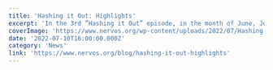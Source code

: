 ```yaml
---
title: 'Hashing it Out: Highlights'
excerpt: 'In the 3rd ”Hashing it Out” episode, in the month of June, Jordan, one of our Senior Software Developers, and Matt, our Ecosystem Development Manager spoke about the latest news surrounding Nervos Net'
coverImage: 'https://www.nervos.org/wp-content/uploads/2022/07/Hashing-it-out-2022-highlight-810x456.png'
date: '2022-07-10T16:00:00.000Z'
category: 'News'
link: 'https://www.nervos.org/blog/hashing-it-out-highlights'
---
```


